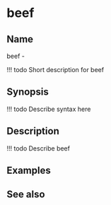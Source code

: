 # beef

## Name
beef - 

<!-- prettier-ignore -->
!!! todo
     Short description for beef

## Synopsis
<!-- prettier-ignore -->
!!! todo
    Describe syntax here

## Description
<!-- prettier-ignore -->
!!! todo
    Describe beef

## Examples

## See also

